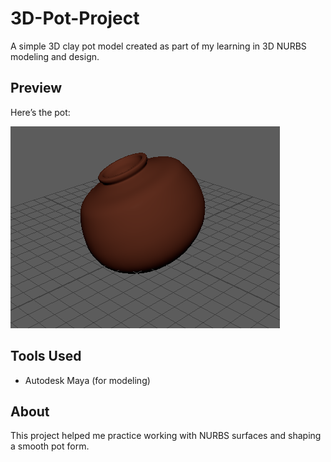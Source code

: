 # 3D-Pot-Project

A simple 3D clay pot model created as part of my learning in 3D NURBS modeling and design.

## Preview
Here’s the pot:

![3D Pot Render](pot_f/pot_f.png)

## Tools Used
- Autodesk Maya (for modeling)

## About
This project helped me practice working with NURBS surfaces and shaping a smooth pot form. 

